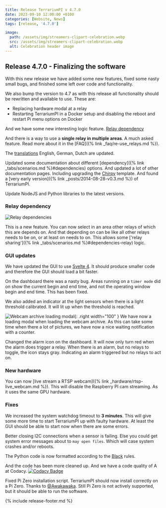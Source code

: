 ```yaml
---
title: Release TerrariumPI v 4.7.0
date: 2023-09-10 12:00:00 +0100
categories: [Website, News]
tags: [release, '4.7.0']

image:
  path: /assets/img/streamers-clipart-celebration.webp
  src: /assets/img/streamers-clipart-celebration.webp
  alt: Celebration header image
---
```


## Release 4.7.0 - Finalizing the software

With this new release we have added some new features, fixed some nasty small
bugs, and finished some left over code and functionality.

We also bump the version to 4.7 as with this release all functionality should be
rewritten and available to use. These are:

- Replacing hardware modal at a relay
- Restarting TerrariumPI in a Docker setup and disabling the reboot and restart
  Pi menu options on Docker

And we have some new interesting logic feature.
[Relay dependency](#relay-dependency)

And there is a way to use a **single relay in multiple areas**. A much asked
feature. Read more about it in the [FAQ]({% link _faq/re-use_relays.md %}).

The [translations](https://weblate.theyosh.nl/engage/terrariumpi/) English,
German, Dutch are updated.

Updated some documentation about different
[dependency]({% link _tabs/scenarios.md %}#dependencies) options. And updated a
lot of other documentation pages. Including upgrading the
[Chirpy](https://github.com/cotes2020/jekyll-theme-chirpy) template. And found a
[very early version]({% link _posts/2014-08-28-v0.3.md %}) of TerrariumPI.

Update NodeJS and Python libraries to the latest versions.

### Relay dependency

![Relay dependencies](/assets/img/Relay_dependencies.webp)

This is a new feature. You can now select in an area other relays of which this
are depends on. And that depending on can be like all other relays needs to be
on, or at least on needs to on. This allows some ['relay
sharing']({% link _tabs/scenarios.md %}#dependencies-relay) logic.

### GUI updates

We have updated the GUI to use [Svelte 4](https://svelte.dev/blog/svelte-4). It
should produce smaller code and therefore the GUI should load a bit faster.

On the dashboard there was a nasty bug. Areas running on a `timer mode` did on
show the current begin and end time, and not the operating window begin and end
time. This has been fixed.

We also added an indicator at the light sensors when there is a light threshold
calibrated. It will lit up when the threshold is reached.

![Webcam archive loading modal](/assets/img/Webcam_archive_loading_modal.webp){:
.right width="100" } We have now a loading modal when loading the webcam
archive. As this can take some time when there a lot of pictures, we have now a
nice waiting notification with a counter.

Changed the alarm icon on the dashboard. It will now only turn red when the
alarm does trigger a relay. When there is an alarm, but no relays to toggle, the
icon stays gray. Indicating an alarm triggered but no relays to act on.

### New hardware

You can now [live stream a
RTSP webcam]({% link _hardware/rtsp-live_webcam.md %}). This will disable the
Raspberry PI cam streaming. As it uses the same GPU hardware.

### Fixes

We increased the system watchdog timeout to **3 minutes**. This will give some
more time to start TerrariumPI up with faulty hardware. At least the GUI should
be able to start now when there are some errors.

Better closing I2C connections when a sensor is failing. Else you could get
system error messages about to `may open files`. Which will case system crashes
and/or reboots.

The Python code is now formatted according to the
[Black](https://github.com/psf/black) rules.

And the code has been more cleaned up. And we have a code quality of A at
Codacy.
[![Codacy Badge](https://api.codacy.com/project/badge/Grade/dba4e25f9efe4197926dd03aa6925d0f)](https://app.codacy.com/gh/theyosh/TerrariumPI?utm_source=github.com&utm_medium=referral&utm_content=theyosh/TerrariumPI&utm_campaign=Badge_Grade_Settings)

Fixed Pi Zero installation script. TerrariumPI should now install correctly on a
Pi Zero. Thanks to [@Awakawaka](https://github.com/Awakawaka). Still Pi Zero is
not actively supported, but it should be able to run the software.

{% include release-footer.md %}
